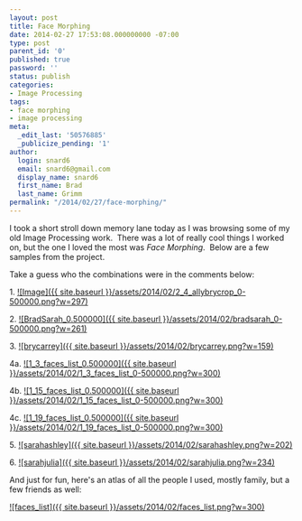 ```yaml
---
layout: post
title: Face Morphing
date: 2014-02-27 17:53:08.000000000 -07:00
type: post
parent_id: '0'
published: true
password: ''
status: publish
categories:
- Image Processing
tags:
- face morphing
- image processing
meta:
  _edit_last: '50576885'
  _publicize_pending: '1'
author:
  login: snard6
  email: snard6@gmail.com
  display_name: snard6
  first_name: Brad
  last_name: Grimm
permalink: "/2014/02/27/face-morphing/"
---
```

I took a short stroll down memory lane today as I was browsing some of my old Image Processing work. &nbsp;There was a lot of really cool things I worked on, but the one I loved the most was _Face Morphing_. &nbsp;Below are a few samples from the project.

Take a guess who the combinations were in the comments below:

1.&nbsp;[![Image]({{ site.baseurl }}/assets/2014/02/2_4_allybrycrop_0-500000.png?w=297)](http://bradgrimm.files.wordpress.com/2014/02/2_4_allybrycrop_0-500000.png)

2.&nbsp;[![BradSarah_0.500000]({{ site.baseurl }}/assets/2014/02/bradsarah_0-500000.png?w=261)](http://bradgrimm.files.wordpress.com/2014/02/bradsarah_0-500000.png)

3.&nbsp;[![brycarrey]({{ site.baseurl }}/assets/2014/02/brycarrey.png?w=159)](http://bradgrimm.files.wordpress.com/2014/02/brycarrey.png)

4a.&nbsp;[![1_3_faces_list_0.500000]({{ site.baseurl }}/assets/2014/02/1_3_faces_list_0-500000.png?w=300)](http://bradgrimm.files.wordpress.com/2014/02/1_3_faces_list_0-500000.png)

4b.&nbsp;[![1_15_faces_list_0.500000]({{ site.baseurl }}/assets/2014/02/1_15_faces_list_0-500000.png?w=300)](http://bradgrimm.files.wordpress.com/2014/02/1_15_faces_list_0-500000.png)

4c.&nbsp;[![1_19_faces_list_0.500000]({{ site.baseurl }}/assets/2014/02/1_19_faces_list_0-500000.png?w=300)](http://bradgrimm.files.wordpress.com/2014/02/1_19_faces_list_0-500000.png)

5.&nbsp;[![sarahashley]({{ site.baseurl }}/assets/2014/02/sarahashley.png?w=202)](http://bradgrimm.files.wordpress.com/2014/02/sarahashley.png)

6.&nbsp;[![sarahjulia]({{ site.baseurl }}/assets/2014/02/sarahjulia.png?w=234)](http://bradgrimm.files.wordpress.com/2014/02/sarahjulia.png)

And just for fun, here's an atlas of all the people I used, mostly family, but a few friends as well:

[![faces_list]({{ site.baseurl }}/assets/2014/02/faces_list.png?w=300)](http://bradgrimm.files.wordpress.com/2014/02/faces_list.png)

